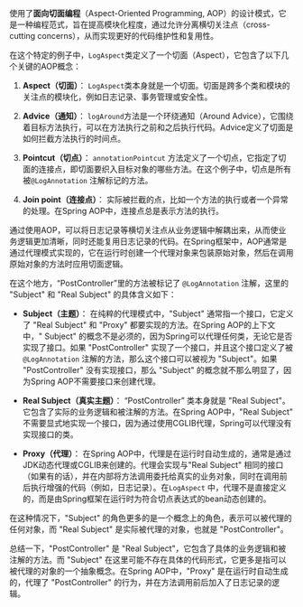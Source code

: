 使用了**面向切面编程**（Aspect-Oriented Programming, AOP）的设计模式，它是一种编程范式，旨在提高模块化程度，通过允许分离横切关注点（cross-cutting
concerns），从而实现更好的代码维护性和复用性。

在这个特定的例子中，`LogAspect`类定义了一个切面（Aspect），它包含了以下几个关键的AOP概念：

1. **Aspect（切面）**：
   `LogAspect`类本身就是一个切面。切面是跨多个类和模块的关注点的模块化，例如日志记录、事务管理或安全性。

2. **Advice（通知）**：
   `logAround`方法是一个环绕通知（Around Advice），它围绕着目标方法执行，可以在方法执行之前和之后执行代码。Advice定义了切面是如何拦截方法执行的时间点。

3. **Pointcut（切点）**：
   `annotationPointcut`
   方法定义了一个切点，它指定了切面的连接点，即切面要织入目标对象的哪些方法。在这个例子中，切点是所有被`@LogAnnotation`
   注解标记的方法。

4. **Join point（连接点）**：
   实际被拦截的点，比如一个方法的执行或者一个异常的处理。在Spring AOP中，连接点总是表示方法的执行。

通过使用AOP，可以将日志记录等横切关注点从业务逻辑中解耦出来，从而使业务逻辑更加清晰，同时还能复用日志记录的代码。在Spring框架中，AOP通常是通过代理模式实现的，它在运行时创建一个代理对象来包装原始对象，然后在调用原始对象的方法时应用切面逻辑。

在这个地方，“PostController”里的方法被标记了 `@LogAnnotation` 注解，这里的 "Subject" 和 "Real Subject" 的具体含义如下：

- **Subject（主题）**：
  在纯粹的代理模式中，"Subject" 通常指一个接口，它定义了 "Real Subject" 和 "Proxy" 都要实现的方法。在Spring AOP的上下文中，"
  Subject" 的概念不是必须的，因为Spring可以代理任何类，无论它是否实现了接口。如果 "PostController"
  实现了一个接口，并且这个接口定义了被 `@LogAnnotation` 注解的方法，那么这个接口可以被视为 "Subject"。如果 "PostController"
  没有实现接口，那么 "Subject" 的概念就不那么明显了，因为Spring AOP不需要接口来创建代理。

- **Real Subject（真实主题）**：
  “PostController” 类本身就是 "Real Subject"。它包含了实际的业务逻辑和被注解的方法。在Spring AOP中，"Real Subject"
  不需要显式地实现一个接口，因为通过使用CGLIB代理，Spring可以代理没有实现接口的类。

- **Proxy（代理）**：
  在Spring AOP中，代理是在运行时自动生成的，通常是通过JDK动态代理或CGLIB来创建的。代理会实现与"Real Subject"
  相同的接口（如果有的话），并在内部将方法调用委托给真实的业务对象，同时在调用前后执行增强的代码（例如，日志记录）。在`LogAspect`
  中，代理不是直接定义的，而是由Spring框架在运行时为符合切点表达式的bean动态创建的。

在这种情况下，"Subject" 的角色更多的是一个概念上的角色，表示可以被代理的任何对象，而 "Real Subject"
是实际被代理的对象，也就是 "PostController"。

总结一下，"PostController" 是 "Real Subject"，它包含了具体的业务逻辑和被注解的方法。而 "Subject"
在这里可能不存在具体的代码形式，它更多是指可以被代理的对象的一个抽象概念。在Spring AOP中，"Proxy"
是在运行时自动生成的，代理了 "PostController" 的行为，并在方法调用前后加入了日志记录的逻辑。
